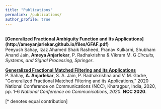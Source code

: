 ```yaml
---
title: "Publications"
permalink: /publications/
author_profile: true
---
```

<br>
<b>[Generalized Fractional Ambiguity Function and Its Applications](http://ameyanjarlekar.github.io/files/GFAF.pdf)</b> <br> 
Peeyush Sahay, Izaz Ahamed Shaik Rasheed, Pranav Kulkarni, Shubham Anand Jain, <b>Ameya Anjarlekar</b>, P. Radhakrishna & Vikram M. G
<i>Circuits, Systems, and Signal Processing, Springer</i>.

<b>[Generalized Fractional Matched Filtering and its Applications](http://ameyanjarlekar.github.io/files//GFMF.pdf)</b> <br> 
P. Sahay, <b>A. Anjarlekar</b>, S. A. Jain, P. Radhakrishna and V. M. Gadre, "Generalized Fractional Matched Filtering and its Applications," 2020 National Conference on Communications (NCC), Kharagpur, India, 2020, pp. 1-6
<i>National Conference on Communications, 2020</i>. <b>NCC 2020</b>.






[\* denotes equal contribution]
